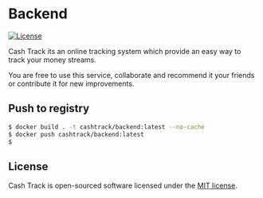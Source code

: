 # Backend

[![License](https://poser.pugx.org/laravel/framework/license.svg)](https://packagist.org/packages/laravel/framework)

Cash Track its an online tracking system which provide an easy way to track your money streams.

You are free to use this service, collaborate and recommend it your friends or contribute it for new improvements.

## Push to registry

```bash
$ docker build . -t cashtrack/backend:latest --no-cache
$ docker push cashtrack/backend:latest
$
```

## License

Cash Track is open-sourced software licensed under the [MIT license](http://opensource.org/licenses/MIT).
